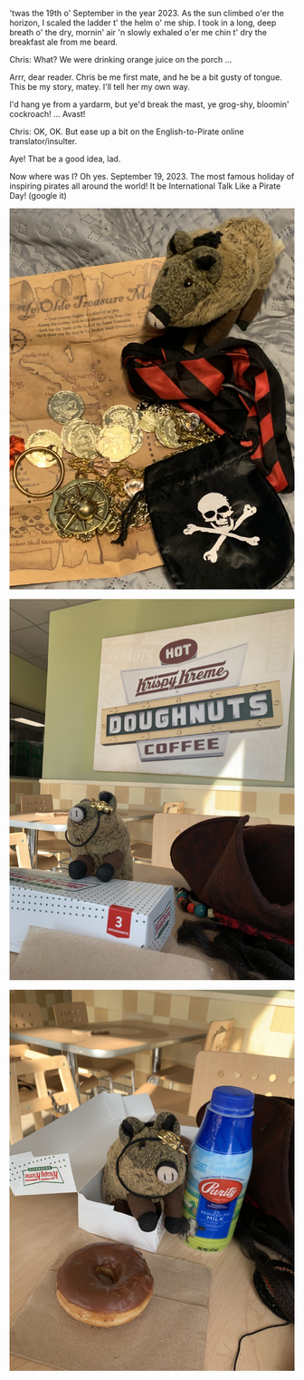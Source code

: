 'twas the 19th o' September in the year 2023. As the sun climbed o'er the horizon, I scaled the ladder t' the helm o' me ship. I took in a long, deep breath o' the dry, mornin' air 'n slowly exhaled o'er me chin t' dry the breakfast ale from me beard.

Chris: What? We were drinking orange juice on the porch ...

Arrr, dear reader. Chris be me first mate, and he be a bit gusty of tongue. This be my story, matey. I'll tell her my own way. 

I'd hang ye from a yardarm, but ye'd break the mast, ye grog-shy, bloomin' cockroach! ... Avast!

Chris: OK, OK. But ease up a bit on the English-to-Pirate online translator/insulter.

Aye! That be a good idea, lad.

Now where was I? Oh yes. September 19, 2023. The most famous holiday of inspiring pirates all around the world! It be International Talk Like a Pirate Day! (google it) 

![](/blog/pics/11-Pirate/11-pirate01.jpg)

![](/blog/pics/11-Pirate/11-pirate02.jpg)

![](/blog/pics/11-Pirate/11-pirate03.jpg)
